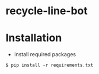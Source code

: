 # recycle-line-bot

# Installation

- install required packages
```
$ pip install -r requirements.txt
```